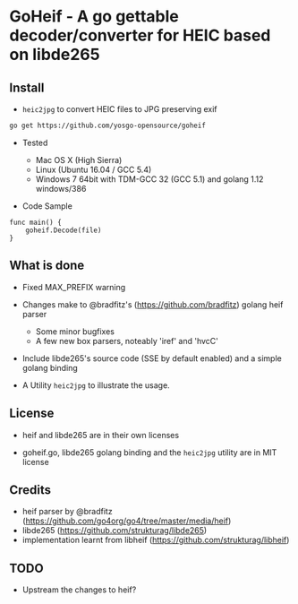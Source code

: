 # GoHeif - A go gettable decoder/converter for HEIC based on libde265

## Install

- `heic2jpg` to convert HEIC files to JPG preserving exif

```bash
go get https://github.com/yosgo-opensource/goheif
```

- Tested

  - Mac OS X (High Sierra)
  - Linux (Ubuntu 16.04 / GCC 5.4)
  - Windows 7 64bit with TDM-GCC 32 (GCC 5.1) and golang 1.12 windows/386

- Code Sample

```
func main() {
	goheif.Decode(file)
}
```

## What is done

- Fixed MAX_PREFIX warning

- Changes make to @bradfitz's (https://github.com/bradfitz) golang heif parser

  - Some minor bugfixes
  - A few new box parsers, noteably 'iref' and 'hvcC'

- Include libde265's source code (SSE by default enabled) and a simple golang binding

- A Utility `heic2jpg` to illustrate the usage.

## License

- heif and libde265 are in their own licenses

- goheif.go, libde265 golang binding and the `heic2jpg` utility are in MIT license

## Credits

- heif parser by @bradfitz (https://github.com/go4org/go4/tree/master/media/heif)
- libde265 (https://github.com/strukturag/libde265)
- implementation learnt from libheif (https://github.com/strukturag/libheif)

## TODO

- Upstream the changes to heif?
